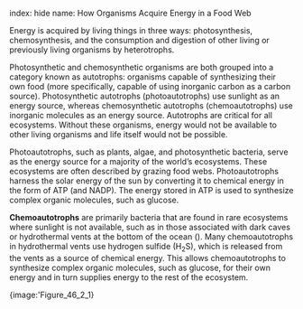 index: hide
name: How Organisms Acquire Energy in a Food Web

Energy is acquired by living things in three ways: photosynthesis, chemosynthesis, and the consumption and digestion of other living or previously living organisms by heterotrophs.

Photosynthetic and chemosynthetic organisms are both grouped into a category known as autotrophs: organisms capable of synthesizing their own food (more specifically, capable of using inorganic carbon as a carbon source). Photosynthetic autotrophs (photoautotrophs) use sunlight as an energy source, whereas chemosynthetic autotrophs (chemoautotrophs) use inorganic molecules as an energy source. Autotrophs are critical for all ecosystems. Without these organisms, energy would not be available to other living organisms and life itself would not be possible.

Photoautotrophs, such as plants, algae, and photosynthetic bacteria, serve as the energy source for a majority of the world’s ecosystems. These ecosystems are often described by grazing food webs. Photoautotrophs harness the solar energy of the sun by converting it to chemical energy in the form of ATP (and NADP). The energy stored in ATP is used to synthesize complex organic molecules, such as glucose.

 **Chemoautotrophs** are primarily bacteria that are found in rare ecosystems where sunlight is not available, such as in those associated with dark caves or hydrothermal vents at the bottom of the ocean (). Many chemoautotrophs in hydrothermal vents use hydrogen sulfide (H<sub>2</sub>S), which is released from the vents as a source of chemical energy. This allows chemoautotrophs to synthesize complex organic molecules, such as glucose, for their own energy and in turn supplies energy to the rest of the ecosystem.


{image:'Figure_46_2_1}
        
